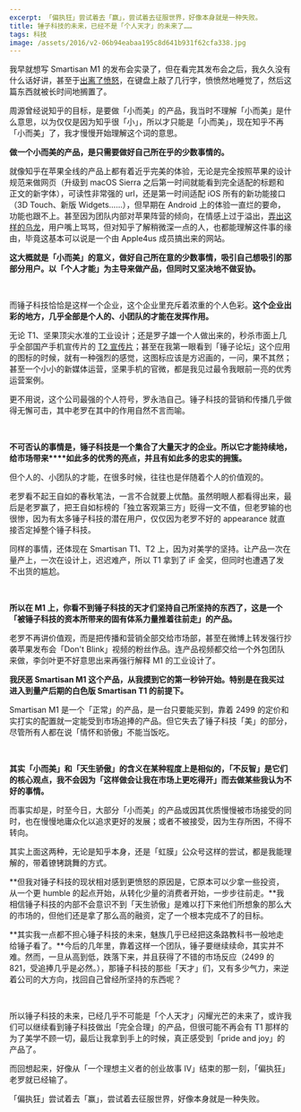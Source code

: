 ```yaml
---
excerpt: 「偏执狂」尝试着去「赢」，尝试着去征服世界，好像本身就是一种失败。
title: 锤子科技的未来，已经不是「个人天才」的未来了……
tags: 科技
image: /assets/2016/v2-06b94eabaa195c8d641b931f62cfa338.jpg
---
```


我早就想写 Smartisan M1 的发布会实录了，但在看完其发布会之后，我久久没有什么话好讲，甚至于[出离了愤怒](https://www.zhihu.com/question/51729124/answer/127252967)，在键盘上敲了几行字，愤愤然地睡觉了，然后这篇东西就被长时间地搁置了。

周源曾经说知乎的目标，是要做「小而美」的产品，我当时不理解「小而美」是什么意思，以为仅仅是因为知乎很「小」，所以才只能是「小而美」，现在知乎不再「小而美」了，我才慢慢开始理解这个词的意思。

**做一个小而美的产品，是只需要做好自己所在乎的少数事情的。**

就像知乎在苹果全线的产品上都有着近乎完美的体验，无论是完全按照苹果的设计规范来做网页（升级到 macOS Sierra 之后第一时间就能看到完全适配的标题和正文的新字体），可读性非常强的 url，还是第一时间适配 iOS 所有的新功能接口（3D Touch、新版 Widgets……），但早期在 Android 上的体验一直烂的要命，功能也跟不上。甚至因为团队内部对苹果阵营的倾向，在情感上过于溢出，[弄出这样的乌龙](https://www.zhihu.com/question/30990940)，用户嘴上骂骂，但对知乎了解稍微深一点的人，也都能理解这件事的缘由，毕竟这基本可以说是一个由 Apple4us 成员搞出来的网站。

**这大概就是「小而美」的意义，做好自己所在意的少数事情，吸引自己想吸引的那部分用户。以「个人才能」为主导来做产品，但同时又坚决地不做妥协。**

<br>

而锤子科技恰恰是这样一个企业，这个企业里充斥着浓重的个人色彩。**这个企业出彩的地方，几乎全部是个人的、小团队的才能在发挥作用。**

无论 T1、坚果顶尖水准的工业设计；还是罗子雄一个人做出来的，秒杀市面上几乎全部国产手机宣传片的 [T2 宣传片](https://v.youku.com/v_show/id_XMTQyOTE1MDEwMA%3D%3D.html)；甚至在我第一眼看到「锤子论坛」这个应用的图标的时候，就有一种强烈的感觉，这图标应该是方迟画的，一问，果不其然；甚至一个小小的新媒体运营，坚果手机的官微，都是我见过最令我眼前一亮的优秀运营案例。

更不用说，这个公司最强的个人符号，罗永浩自己。锤子科技的营销和传播几乎做得无懈可击，其中老罗在其中的作用自然不言而喻。

<br>

**不可否认的事情是，锤子科技是一个集合了大量天才的企业。所以它才能持续地，给市场带来****如此多的优秀的亮点，并且有如此多的忠实的拥簇。**

但个人的、小团队的才能，在很多时候，往往也是伴随着个人的价值观的。

老罗看不起王自如的春秋笔法，一言不合就要上优酷。虽然明眼人都看得出来，最后是老罗赢了，把王自如标榜的「独立客观第三方」贬得一文不值，但老罗输的也很惨，因为有太多锤子科技的潜在用户，仅仅因为老罗不好的 appearance 就直接否定掉整个锤子科技。

同样的事情，还体现在 Smartisan T1、T2 上，因为对美学的坚持。让产品一次在量产上，一次在设计上，迟迟难产，所以 T1 拿到了 iF 金奖，但同时也遭遇了发不出货的尴尬。

<br>

**所以在 M1 上，你看不到锤子科技的天才们坚持自己所坚持的东西了，这是一个「被锤子科技的资本所带来的固有体系力量推着往前走」的产品。**

老罗不再讲价值观，而是把传播和营销全部交给市场部，甚至在微博上转发强行抄袭苹果发布会「Don't Blink」视频的粉丝作品。连产品视频都交给一个外包团队来做，李剑叶更不好意思出来再强行解释 M1 的工业设计了。

**我厌恶 Smartisan M1 这个产品，从我摸到它的第一秒钟开始。特别是在我买过进入到量产后期的白色版 Smartisan T1 的前提下。**

Smartisan M1 是一个「正常」的产品，是一台只要能买到，靠着 2499 的定价和实打实的配置就一定能受到市场追捧的产品。但它失去了锤子科技「美」的部分，尽管所有人都在说「情怀和骄傲」不能当饭吃。

<br>

**其实「小而美」和「天生骄傲」的含义在某种程度上是相似的，「不反智」是它们的核心观点，我不会因为「这样做会让我在市场上更吃得开」而去做某些我认为不好的事情。**

而事实却是，时至今日，大部分「小而美」的产品或因其优质慢慢被市场接受的同时，也在慢慢地庸众化以追求更好的发展；或者不被接受，因为生存所困，不得不转向。

其实上面这两种，无论是知乎本身，还是「虹膜」公众号这样的尝试，都是我能理解的，带着镣铐跳舞的方式。

**但我对锤子科技的现状相对感到更愤怒的原因是，它原本可以少拿一些投资，从一个更 humble 的起点开始，从转化少量的消费者开始，一步步往前走。**我相信锤子科技的内部不会意识不到「天生骄傲」是难以打下来他们所想象的那么大的市场的，但他们还是拿了那么高的融资，定了一个根本完成不了的目标。

**其实我一点都不担心锤子科技的未来，魅族几乎已经把这条路教科书一般地走给锤子看了。**今后的几年里，靠着这样一个团队，锤子要继续续命，其实并不难。然而，一旦从高到低，跌落下来，并且获得了不错的市场反应（2499 的 821，受追捧几乎是必然。），那锤子科技的那些「天才」们，又有多少气力，来逆着公司的大方向，找回自己曾经所坚持的东西呢？

<br>

所以锤子科技的未来，已经几乎不可能是「个人天才」闪耀光芒的未来了，或许我们可以继续看到锤子科技做出「完全合理」的产品，但很可能不再会有 T1 那样的为了美学不顾一切，最后让我拿到手上的时候，真正感受到「pride and joy」的产品了。

而回想起来，好像从「一个理想主义者的创业故事 IV」结束的那一刻，「偏执狂」老罗就已经输了。

「偏执狂」尝试着去「赢」，尝试着去征服世界，好像本身就是一种失败。
